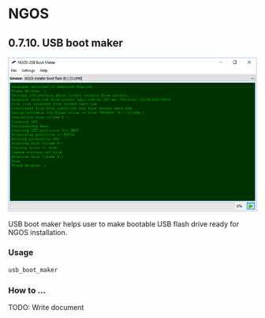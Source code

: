 NGOS
====

0.7.10. USB boot maker
----------------------

<p align="center">
    <img src="https://github.com/Gris87/ngos/blob/master/tools/qt/usb_boot_maker/Screenshot.png?raw=true" alt="Screenshot"/>
</p>

USB boot maker helps user to make bootable USB flash drive ready for NGOS installation.

### Usage

```sh
usb_boot_maker
```

### How to ...

TODO: Write document
